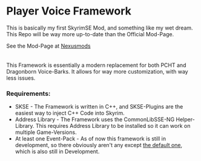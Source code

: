 # Player Voice Framework

This is basically my first SkyrimSE Mod, and something like my wet dream. This Repo will be way more up-to-date than the Official Mod-Page.

See the Mod-Page at [Nexusmods](https://www.nexusmods.com/skyrimspecialedition/mods/143616)
<br>
<br>
<br>
This Framework is essentially a modern replacement for both PCHT and Dragonborn Voice-Barks. It allows for way more
customization, with way less issues.

### Requirements:

- SKSE - The Framework is written in C++, and SKSE-Plugins are the easiest way to inject C++ Code into Skyrim.
- Address Library - The Framework uses the CommonLibSSE-NG Helper-Library. This requires Address Library to be installed so it can work on multiple Game-Versions.
- At least one Event-Pack - As of now this framework is still in development, so there obviously aren't any except [the default one](https://github.com/lunatic-gh/PVFDefaultEvents), which is also still in Development.
